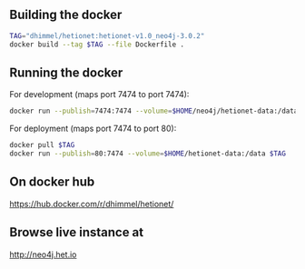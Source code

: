 ## Building the docker

```sh
TAG="dhimmel/hetionet:hetionet-v1.0_neo4j-3.0.2"
docker build --tag $TAG --file Dockerfile .
```

## Running the docker

For development (maps port 7474 to port 7474):

```sh
docker run --publish=7474:7474 --volume=$HOME/neo4j/hetionet-data:/data $TAG
```

For deployment (maps port 7474 to port 80):

```sh
docker pull $TAG
docker run --publish=80:7474 --volume=$HOME/hetionet-data:/data $TAG
```

## On docker hub

https://hub.docker.com/r/dhimmel/hetionet/

## Browse live instance at

http://neo4j.het.io
